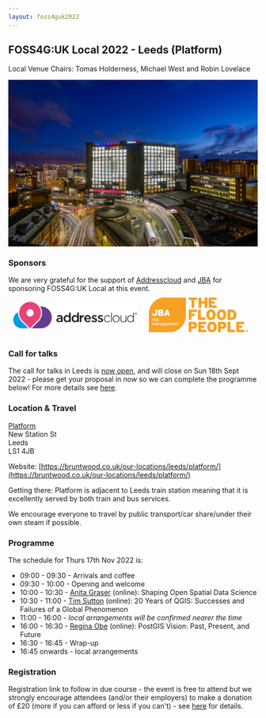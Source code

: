 ```yaml
---
layout: foss4guk2022
---
```


## FOSS4G:UK Local 2022 - Leeds (Platform)

Local Venue Chairs: Tomas Holderness, Michael West and Robin Lovelace

<img src="images/leeds-platform.jpg" width="600" align="middle">

### Sponsors
We are very grateful for the support of [Addresscloud](https://www.addresscloud.com/) and [JBA](https://www.jbarisk.com/) for sponsoring FOSS4G:UK Local at this event.<br>
[<img src="images/leeds-addresscloud-logo.png" width="250" style="margin: 10px" align="middle">](https://www.addresscloud.com)
[<img src="images/leeds-jbarisk-logo.png" width="200" style="margin: 10px" align="middle">](https://www.jbarisk.com)

### Call for talks
The call for talks in Leeds is [now open](https://forms.gle/HfBkq5LSrDpCfp4G9), and will close on Sun 18th Sept 2022 - please get your proposal in *now* so we can complete the programme below! For more details see [here](https://uk.osgeo.org/foss4guk2022local/index.html#call-for-talks).

### Location & Travel
[Platform](https://www.openstreetmap.org/#map=19/53.7949385/-1.5466345)<br>
New Station St<br>
Leeds<br>
LS1 4JB<br>

Website: [https://bruntwood.co.uk/our-locations/leeds/platform/](https://bruntwood.co.uk/our-locations/leeds/platform/)

Getting there: Platform is adjacent to Leeds train station meaning that it is excellently served by both train and bus services.

We encourage everyone to travel by public transport/car share/under their own steam if possible.

### Programme

The schedule for Thurs 17th Nov 2022 is:
- 09:00 - 09:30 - Arrivals and coffee
- 09:30 - 10:00 - Opening and welcome
- 10:00 - 10:30 - [Anita Graser](https://anitagraser.com/) (online): Shaping Open Spatial Data Science
- 10:30 - 11:00 - [Tim Sutton](https://kartoza.com/en/people/person/tim/) (online): 20 Years of QGIS: Successes and Failures of a Global Phenomenon
- 11:00 - 16:00 - *local arrangements will be confirmed nearer the time*
- 16:00 - 16:30 - [Regina Obe](https://twitter.com/reginaobe) (online): PostGIS Vision: Past, Present, and Future
- 16:30 - 16:45 - Wrap-up
- 16:45 onwards - local arrangements

### Registration 

Registration link to follow in due course - the event is free to attend but we strongly encourage attendees (and/or their employers) to make a donation of £20 (more if you can afford or less if you can't) - see [here](https://uk.osgeo.org/foss4guk2022local/index.html#registration) for details.
